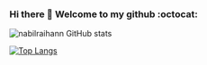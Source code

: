 ### Hi there 👋 Welcome to my github :octocat:


![nabilraihann GitHub stats](https://github-readme-stats.vercel.app/api?username=nabilraihann&show_icons=true&theme=chartreuse-dark)

[![Top Langs](https://github-readme-stats.vercel.app/api/top-langs/?username=nabilraihann&layout=compact&theme=great-gatsby)](https://github.com/nabilraihann/github-readme-stats)


<!--
**nabilraihann/nabilraihann** is a ✨ _special_ ✨ repository because its `README.md` (this file) appears on your GitHub profile.

Here are some ideas to get you started:

- 🔭 I’m currently working on ...
- 🌱 I’m currently learning ...
- 👯 I’m looking to collaborate on ...
- 🤔 I’m looking for help with ...
- 💬 Ask me about ...
- 📫 How to reach me: ...
- 😄 Pronouns: ...
- ⚡ Fun fact: ...
-->
